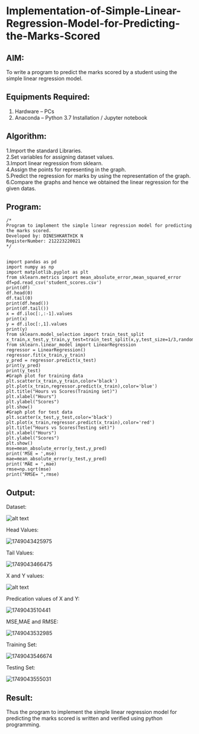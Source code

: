 # Implementation-of-Simple-Linear-Regression-Model-for-Predicting-the-Marks-Scored

## AIM:
To write a program to predict the marks scored by a student using the simple linear regression model.

## Equipments Required:
1. Hardware – PCs
2. Anaconda – Python 3.7 Installation / Jupyter notebook

## Algorithm:

1.Import the standard Libraries.<br>
2.Set variables for assigning dataset values.<br>
3.Import linear regression from sklearn.<br>
4.Assign the points for representing in the graph.<br>
5.Predict the regression for marks by using the representation of the graph.<br>
6.Compare the graphs and hence we obtained the linear regression for the given datas.<br>

## Program:
```
/*
Program to implement the simple linear regression model for predicting the marks scored.
Developed by: DINESHKARTHIK N
RegisterNumber: 212223220021
*/


import pandas as pd
import numpy as np
import matplotlib.pyplot as plt
from sklearn.metrics import mean_absolute_error,mean_squared_error
df=pd.read_csv('student_scores.csv')
print(df)
df.head(0)
df.tail(0)
print(df.head())
print(df.tail())
x = df.iloc[:,:-1].values
print(x)
y = df.iloc[:,1].values
print(y)
from sklearn.model_selection import train_test_split
x_train,x_test,y_train,y_test=train_test_split(x,y,test_size=1/3,random_state=0)
from sklearn.linear_model import LinearRegression
regressor = LinearRegression()
regressor.fit(x_train,y_train)
y_pred = regressor.predict(x_test)
print(y_pred)
print(y_test)
#Graph plot for training data
plt.scatter(x_train,y_train,color='black')
plt.plot(x_train,regressor.predict(x_train),color='blue')
plt.title("Hours vs Scores(Training set)")
plt.xlabel("Hours")
plt.ylabel("Scores")
plt.show()
#Graph plot for test data
plt.scatter(x_test,y_test,color='black')
plt.plot(x_train,regressor.predict(x_train),color='red')
plt.title("Hours vs Scores(Testing set)")
plt.xlabel("Hours")
plt.ylabel("Scores")
plt.show()
mse=mean_absolute_error(y_test,y_pred)
print('MSE = ',mse)
mae=mean_absolute_error(y_test,y_pred)
print('MAE = ',mae)
rmse=np.sqrt(mse)
print("RMSE= ",rmse)

```

## Output:
Dataset:

![alt text](image.png)

Head Values:

![1749043425975](image/README/1749043425975.png)

Tail Values:

![1749043466475](image/README/1749043466475.png)

X and Y values:

![alt text](image-1.png)

Predication values of X and Y:

![1749043510441](image/README/1749043510441.png)

MSE,MAE and RMSE:

![1749043532985](image/README/1749043532985.png)

Training Set:

![1749043546674](image/README/1749043546674.png)

Testing Set:

![1749043555031](image/README/1749043555031.png)

## Result:
Thus the program to implement the simple linear regression model for predicting the marks scored is written and verified using python programming.

